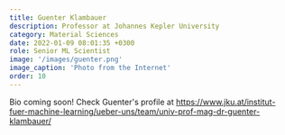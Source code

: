 ```yaml
---
title: Guenter Klambauer
description: Professor at Johannes Kepler University
category: Material Sciences 
date: 2022-01-09 08:01:35 +0300
role: Senior ML Scientist
image: '/images/guenter.png'
image_caption: 'Photo from the Internet'
order: 10
---
```

Bio coming soon! Check Guenter's profile at https://www.jku.at/institut-fuer-machine-learning/ueber-uns/team/univ-prof-mag-dr-guenter-klambauer/